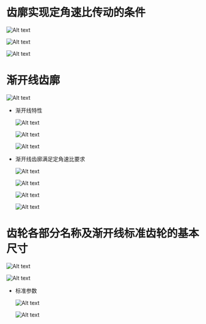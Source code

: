 # 齿廓实现定角速比传动的条件

![Alt text](image-732.png)

![Alt text](image-733.png)

![Alt text](image-734.png)

# 渐开线齿廓

![Alt text](image-735.png)

* 渐开线特性
    
    ![Alt text](image-736.png)

    ![Alt text](image-737.png)

    ![Alt text](image-738.png)

* 渐开线齿廓满足定角速比要求

    ![Alt text](image-739.png)

    ![Alt text](image-740.png)

    ![Alt text](image-741.png)

    ![Alt text](image-742.png)

# 齿轮各部分名称及渐开线标准齿轮的基本尺寸

![Alt text](image-743.png)

![Alt text](image-744.png)

* 标准参数

    ![Alt text](image-745.png)

    ![Alt text](image-746.png)
    